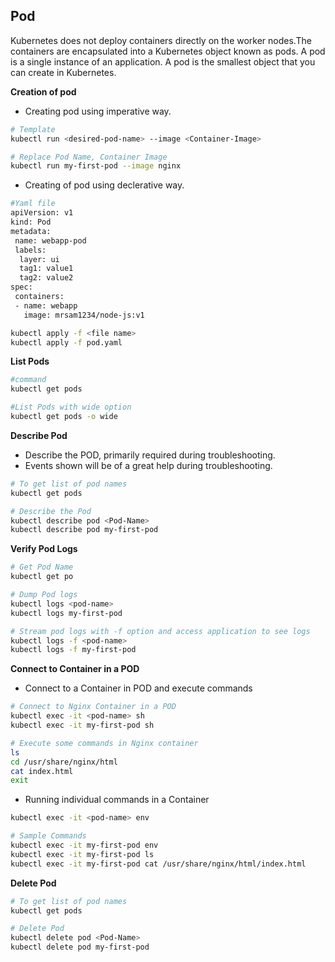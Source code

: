 ## Pod
Kubernetes does not deploy containers directly on the worker nodes.The containers are encapsulated into a Kubernetes object known as pods. A pod is a single instance of an application. A pod is the smallest object that you can create in Kubernetes.

**Creation of pod**
- Creating pod using imperative way.

```bash
# Template
kubectl run <desired-pod-name> --image <Container-Image>

# Replace Pod Name, Container Image
kubectl run my-first-pod --image nginx
```
- Creating of pod using declerative way.

```bash
#Yaml file
apiVersion: v1
kind: Pod
metadata:
 name: webapp-pod
 labels:
  layer: ui
  tag1: value1
  tag2: value2
spec:
 containers:
 - name: webapp
   image: mrsam1234/node-js:v1
```

```bash
kubectl apply -f <file name>
kubectl apply -f pod.yaml
```

**List Pods**

```bash
#command
kubectl get pods 

#List Pods with wide option
kubectl get pods -o wide

```
**Describe Pod**
 - Describe the POD, primarily required during troubleshooting.
 - Events shown will be of a great help during troubleshooting.

```bash
# To get list of pod names
kubectl get pods

# Describe the Pod
kubectl describe pod <Pod-Name>
kubectl describe pod my-first-pod 

```

**Verify Pod Logs**
```bash
# Get Pod Name
kubectl get po

# Dump Pod logs
kubectl logs <pod-name>
kubectl logs my-first-pod

# Stream pod logs with -f option and access application to see logs
kubectl logs -f <pod-name>
kubectl logs -f my-first-pod
```
**Connect to Container in a POD**
- Connect to a Container in POD and execute commands
```bash
# Connect to Nginx Container in a POD
kubectl exec -it <pod-name> sh
kubectl exec -it my-first-pod sh

# Execute some commands in Nginx container
ls
cd /usr/share/nginx/html
cat index.html
exit
```

- Running individual commands in a Container

```bash
kubectl exec -it <pod-name> env

# Sample Commands
kubectl exec -it my-first-pod env
kubectl exec -it my-first-pod ls
kubectl exec -it my-first-pod cat /usr/share/nginx/html/index.html
```

**Delete Pod**
```bash
# To get list of pod names
kubectl get pods

# Delete Pod
kubectl delete pod <Pod-Name>
kubectl delete pod my-first-pod

```

